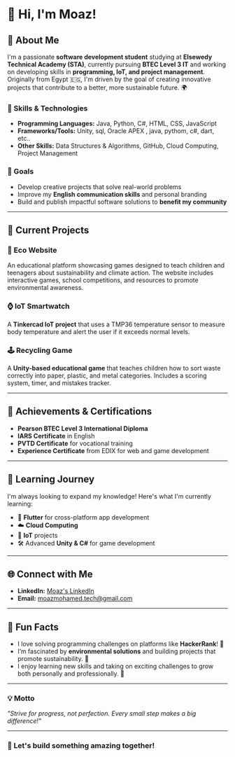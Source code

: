# 👋 Hi, I'm Moaz!

## 🌟 About Me
I'm a passionate **software development student** studying at **Elsewedy Technical Academy (STA)**, currently pursuing **BTEC Level 3 IT** and working on developing skills in **programming, IoT, and project management**. Originally from Egypt 🇪🇬, I'm driven by the goal of creating innovative projects that contribute to a better, more sustainable future. 🌍

### 🔧 Skills & Technologies
- **Programming Languages:** Java, Python, C#, HTML, CSS, JavaScript
- **Frameworks/Tools:** Unity, sql, Oracle APEX , java, pythom, c#, dart, etc..
- **Other Skills:** Data Structures & Algorithms, GitHub, Cloud Computing, Project Management

### 🎯 Goals
- Develop creative projects that solve real-world problems
- Improve my **English communication skills** and personal branding
- Build and publish impactful software solutions to **benefit my community**

---

## 🚀 Current Projects
### 🌱 Eco Website
An educational platform showcasing games designed to teach children and teenagers about sustainability and climate action. The website includes interactive games, school competitions, and resources to promote environmental awareness.

### ⌚ IoT Smartwatch
A **Tinkercad IoT project** that uses a TMP36 temperature sensor to measure body temperature and alert the user if it exceeds normal levels.

### 🕹️ Recycling Game
A **Unity-based educational game** that teaches children how to sort waste correctly into paper, plastic, and metal categories. Includes a scoring system, timer, and mistakes tracker.


---

## 🏅 Achievements & Certifications
- **Pearson BTEC Level 3 International Diploma**
- **IARS Certificate** in English
- **PVTD Certificate** for vocational training
- **Experience Certificate** from EDIX for web and game development

---

## 📖 Learning Journey
I'm always looking to expand my knowledge! Here's what I'm currently learning:
- 📱 **Flutter** for cross-platform app development
- ☁️ **Cloud Computing**
- 🤖 **IoT** projects
- 🛠️ Advanced **Unity & C#** for game development

---

## 🌐 Connect with Me
- **LinkedIn:** [Moaz's LinkedIn](https://www.linkedin.com/in/moaz-abdelmagid-655a3325a/)
- **Email:** moazmohamed.tech@gmail.com

---

## 📝 Fun Facts
- I love solving programming challenges on platforms like **HackerRank**! 🧩
- I’m fascinated by **environmental solutions** and building projects that promote sustainability. 🌳
- I enjoy learning new skills and taking on exciting challenges to grow both personally and professionally. 🚀

---

### 💡 Motto
*"Strive for progress, not perfection. Every small step makes a big difference!"*

---

### 🌟 Let's build something amazing together!
